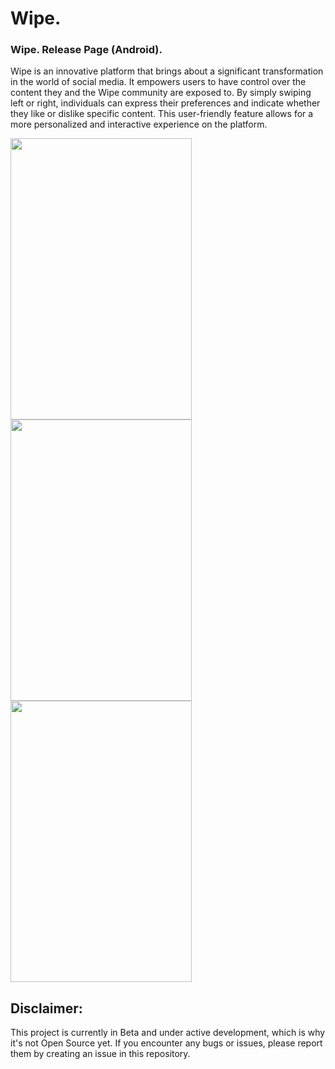 # Wipe.
### Wipe. Release Page (Android).
Wipe is an innovative platform that brings about a significant transformation in the world of social media. It empowers users to have control over the content they and the Wipe community are exposed to. By simply swiping left or right, individuals can express their preferences and indicate whether they like or dislike specific content. This user-friendly feature allows for a more personalized and interactive experience on the platform.

 
<img src="https://github.com/user-attachments/assets/9589d9c1-7e29-46d8-afda-2ff77f31a2dc" width="290" height="450">
<img src="https://github.com/user-attachments/assets/91e9aa97-9fcb-460e-b6e8-f55831586dda" width="290" height="450">
<img src="https://github.com/user-attachments/assets/0641e4cc-ffb7-44ae-891f-290d3513327c" width="290" height="450">





## Disclaimer:

This project is currently in Beta and under active development, which is why it's not Open Source yet. 
If you encounter any bugs or issues, please report them by creating an issue in this repository.

